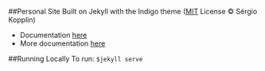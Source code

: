 ##Personal Site
Built on Jekyll with the Indigo theme ([MIT](http://kopplin.mit-license.org/) License © Sérgio Kopplin)
- Documentation [here](https://github.com/sergiokopplin/indigo)
- More documentation [here](https://github.com/barryclark/jekyll-now)

##Running Locally
To run:
`$jekyll serve`
